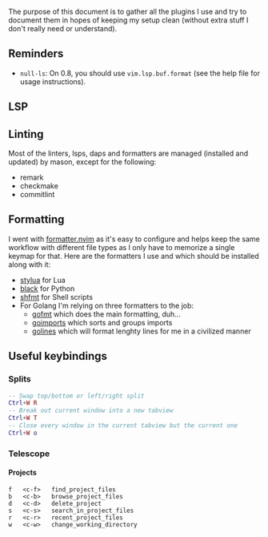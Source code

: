 The purpose of this document is to gather all the plugins I use and try to
document them in hopes of keeping my setup clean (without extra stuff I don't
really need or understand).

## Reminders

- `null-ls`: On 0.8, you should use `vim.lsp.buf.format` (see the help file for usage instructions).

## LSP

## Linting

Most of the linters, lsps, daps and formatters are managed (installed and updated)
by mason, except for the following:
- remark
- checkmake
- commitlint

## Formatting

I went with [formatter.nvim](https://github.com/mhartington/formatter.nvim) as
it's easy to configure and helps keep the same workflow with different file
types as I only have to memorize a single keymap for that.
Here are the formatters I use and which should be installed along with it:

- [stylua](https://github.com/johnnymorganz/stylua) for Lua
- [black](https://github.com/psf/black) for Python
- [shfmt](https://github.com/mvdan/sh) for Shell scripts
- For Golang I'm relying on three formatters to the job:
  - [gofmt](https://pkg.go.dev/cmd/gofmt) which does the main formatting, duh...
  - [goimports](https://pkg.go.dev/golang.org/x/tools/cmd/goimports) which sorts
    and groups imports
  - [golines](https://github.com/segmentio/golines) which will format lenghty
    lines for me in a civilized manner

## Useful keybindings

### Splits

```lua
-- Swap top/bottom or left/right split
Ctrl+W R
-- Break out current window into a new tabview
Ctrl+W T
-- Close every window in the current tabview but the current one
Ctrl+W o
```

### Telescope

#### Projects

```
f	<c-f>	find_project_files
b	<c-b>	browse_project_files
d	<c-d>	delete_project
s	<c-s>	search_in_project_files
r	<c-r>	recent_project_files
w	<c-w>	change_working_directory
```
